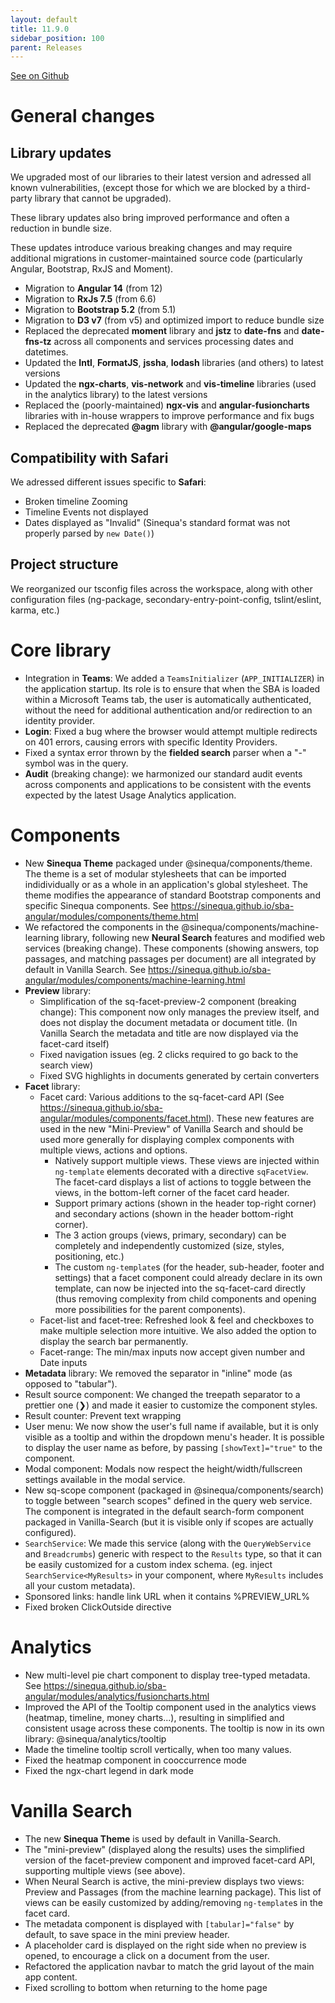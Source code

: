 ```yaml
---
layout: default
title: 11.9.0
sidebar_position: 100
parent: Releases
---
```


[See on Github](https://github.com/sinequa/sba-angular/releases/tag/11.9.0)

# General changes

## Library updates

We upgraded most of our libraries to their latest version and adressed all known vulnerabilities, (except those for which we are blocked by a third-party library that cannot be upgraded).

These library updates also bring improved performance and often a reduction in bundle size.

These updates introduce various breaking changes and may require additional migrations in customer-maintained source code (particularly Angular, Bootstrap, RxJS and Moment).

- Migration to **Angular 14** (from 12)
- Migration to **RxJs 7.5** (from 6.6)
- Migration to **Bootstrap 5.2** (from 5.1)
- Migration to **D3 v7** (from v5) and optimized import to reduce bundle size
- Replaced the deprecated **moment** library and **jstz** to **date-fns** and **date-fns-tz** across all components and services processing dates and datetimes.
- Updated the **Intl**, **FormatJS**, **jssha**, **lodash** libraries (and others) to latest versions
- Updated the **ngx-charts**, **vis-network** and **vis-timeline** libraries (used in the analytics library) to the latest versions
- Replaced the (poorly-maintained) **ngx-vis** and **angular-fusioncharts** libraries with in-house wrappers to improve performance and fix bugs
- Replaced the deprecated **@agm** library with **@angular/google-maps**

## Compatibility with Safari

We adressed different issues specific to **Safari**:
- Broken timeline Zooming
- Timeline Events not displayed
- Dates displayed as "Invalid" (Sinequa's standard format was not properly parsed by `new Date()`)

## Project structure

We reorganized our tsconfig files across the workspace, along with other configuration files (ng-package, secondary-entry-point-config, tslint/eslint, karma, etc.)

# Core library

- Integration in **Teams**: We added a `TeamsInitializer` (`APP_INITIALIZER`) in the application startup. Its role is to ensure that when the SBA is loaded within a Microsoft Teams tab, the user is automatically authenticated, without the need for additional authentication and/or redirection to an identity provider.
- **Login**: Fixed a bug where the browser would attempt multiple redirects on 401 errors, causing errors with specific Identity Providers.
- Fixed a syntax error thrown by the **fielded search** parser when a "-" symbol was in the query.
- **Audit** (breaking change): we harmonized our standard audit events across components and applications to be consistent with the events expected by the latest Usage Analytics application.

# Components

- New **Sinequa Theme** packaged under @sinequa/components/theme. The theme is a set of modular stylesheets that can be imported indidividually or as a whole in an application's global stylesheet. The theme modifies the appearance of standard Bootstrap components and specific Sinequa components. See https://sinequa.github.io/sba-angular/modules/components/theme.html
- We refactored the components in the @sinequa/components/machine-learning library, following new **Neural Search** features and modified web services (breaking change). These components (showing answers, top passages, and matching passages per document) are all integrated by default in Vanilla Search. See https://sinequa.github.io/sba-angular/modules/components/machine-learning.html
- **Preview** library:
	- Simplification of the sq-facet-preview-2 component (breaking change): This component now only manages the preview itself, and does not display the document metadata or document title. (In Vanilla Search the metadata and title are now displayed via the facet-card itself)
	- Fixed navigation issues (eg. 2 clicks required to go back to the search view)
	- Fixed SVG highlights in documents generated by certain converters
- **Facet** library:
	- Facet card: Various additions to the sq-facet-card API (See https://sinequa.github.io/sba-angular/modules/components/facet.html). These new features are used in the new "Mini-Preview" of Vanilla Search and should be used more generally for displaying complex components with multiple views, actions and options.
		- Natively support multiple views. These views are injected within `ng-template` elements decorated with a directive `sqFacetView`. The facet-card displays a list of actions to toggle between the views, in the bottom-left corner of the facet card header.
		- Support primary actions (shown in the header top-right corner) and secondary actions (shown in the header bottom-right corner).
		- The 3 action groups (views, primary, secondary) can be completely and independently customized (size, styles, positioning, etc.)
		- The custom `ng-template`s (for the header, sub-header, footer and settings) that a facet component could already declare in its own template, can now be injected into the sq-facet-card directly (thus removing complexity from child components and opening more possibilities for the parent components).
	- Facet-list and facet-tree: Refreshed look & feel and checkboxes to make multiple selection more intuitive. We also added the option to display the search bar permanently.
	- Facet-range: The min/max inputs now accept given number and Date inputs
- **Metadata** library: We removed the separator in "inline" mode (as opposed to "tabular").
- Result source component: We changed the treepath separator to a prettier one (❯) and made it easier to customize the component styles.
- Result counter: Prevent text wrapping
- User menu: We now show the user's full name if available, but it is only visible as a tooltip and within the dropdown menu's header. It is possible to display the user name as before, by passing `[showText]="true"` to the component.
- Modal component: Modals now respect the height/width/fullscreen settings available in the modal service.
- New sq-scope component (packaged in @sinequa/components/search) to toggle between "search scopes" defined in the query web service. The component is integrated in the default search-form component packaged in Vanilla-Search (but it is visible only if scopes are actually configured).
- `SearchService`: We made this service (along with the `QueryWebService` and `Breadcrumbs`) generic with respect to the `Results` type, so that it can be easily customized for a custom index schema. (eg. inject `SearchService<MyResults>` in your component, where `MyResults` includes all your custom metadata).
- Sponsored links: handle link URL when it contains %PREVIEW_URL%
- Fixed broken ClickOutside directive

# Analytics

- New multi-level pie chart component to display tree-typed metadata. See https://sinequa.github.io/sba-angular/modules/analytics/fusioncharts.html
- Improved the API of the Tooltip component used in the analytics views (heatmap, timeline, money charts...), resulting in simplified and consistent usage across these components. The tooltip is now in its own library: @sinequa/analytics/tooltip
- Made the timeline tooltip scroll vertically, when too many values.
- Fixed the heatmap component in cooccurrence mode
- Fixed the ngx-chart legend in dark mode

# Vanilla Search

- The new **Sinequa Theme** is used by default in Vanilla-Search.
- The "mini-preview" (displayed along the results) uses the simplified version of the facet-preview component and improved facet-card API, supporting multiple views (see above).
- When Neural Search is active, the mini-preview displays two views: Preview and Passages (from the machine learning package). This list of views can be easily customized by adding/removing `ng-template`s in the facet card.
- The metadata component is displayed with `[tabular]="false"` by default, to save space in the mini preview header.
- A placeholder card is displayed on the right side when no preview is opened, to encourage a click on a document from the user.
- Refactored the application navbar to match the grid layout of the main app content.
- Fixed scrolling to bottom when returning to the home page

